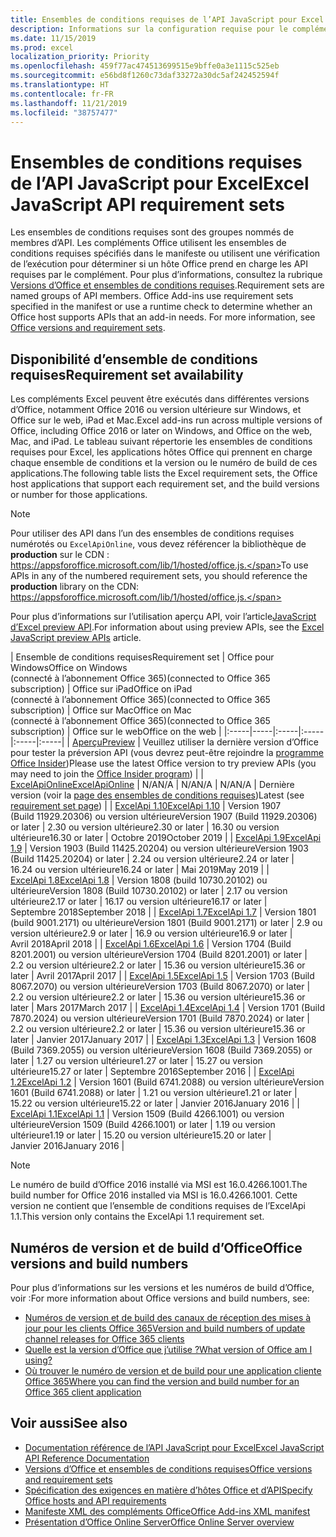 ```yaml
---
title: Ensembles de conditions requises de l’API JavaScript pour Excel
description: Informations sur la configuration requise pour le complément Office sur les builds Excel
ms.date: 11/15/2019
ms.prod: excel
localization_priority: Priority
ms.openlocfilehash: 459f77ac474513699515e9bffe0a3e1115c525eb
ms.sourcegitcommit: e56bd8f1260c73daf33272a30dc5af242452594f
ms.translationtype: HT
ms.contentlocale: fr-FR
ms.lasthandoff: 11/21/2019
ms.locfileid: "38757477"
---
```

# <a name="excel-javascript-api-requirement-sets"></a><span data-ttu-id="8963d-103">Ensembles de conditions requises de l’API JavaScript pour Excel</span><span class="sxs-lookup"><span data-stu-id="8963d-103">Excel JavaScript API requirement sets</span></span>

<span data-ttu-id="8963d-p101">Les ensembles de conditions requises sont des groupes nommés de membres d’API. Les compléments Office utilisent les ensembles de conditions requises spécifiés dans le manifeste ou utilisent une vérification de l’exécution pour déterminer si un hôte Office prend en charge les API requises par le complément. Pour plus d’informations, consultez la rubrique [Versions d’Office et ensembles de conditions requises](/office/dev/add-ins/develop/office-versions-and-requirement-sets).</span><span class="sxs-lookup"><span data-stu-id="8963d-p101">Requirement sets are named groups of API members. Office Add-ins use requirement sets specified in the manifest or use a runtime check to determine whether an Office host supports APIs that an add-in needs. For more information, see [Office versions and requirement sets](/office/dev/add-ins/develop/office-versions-and-requirement-sets).</span></span>

## <a name="requirement-set-availability"></a><span data-ttu-id="8963d-107">Disponibilité d’ensemble de conditions requises</span><span class="sxs-lookup"><span data-stu-id="8963d-107">Requirement set availability</span></span>

<span data-ttu-id="8963d-108">Les compléments Excel peuvent être exécutés dans différentes versions d’Office, notamment Office 2016 ou version ultérieure sur Windows, et Office sur le web, iPad et Mac.</span><span class="sxs-lookup"><span data-stu-id="8963d-108">Excel add-ins run across multiple versions of Office, including Office 2016 or later on Windows, and Office on the web, Mac, and iPad.</span></span> <span data-ttu-id="8963d-109">Le tableau suivant répertorie les ensembles de conditions requises pour Excel, les applications hôtes Office qui prennent en charge chaque ensemble de conditions et la version ou le numéro de build de ces applications.</span><span class="sxs-lookup"><span data-stu-id="8963d-109">The following table lists the Excel requirement sets, the Office host applications that support each requirement set, and the build versions or number for those applications.</span></span>

> [!NOTE]
> <span data-ttu-id="8963d-110">Pour utiliser des API dans l’un des ensembles de conditions requises numérotés ou `ExcelApiOnline`, vous devez référencer la bibliothèque de **production** sur le CDN : https://appsforoffice.microsoft.com/lib/1/hosted/office.js.</span><span class="sxs-lookup"><span data-stu-id="8963d-110">To use APIs in any of the numbered requirement sets, you should reference the **production** library on the CDN: https://appsforoffice.microsoft.com/lib/1/hosted/office.js.</span></span>
>
> <span data-ttu-id="8963d-111">Pour plus d’informations sur l’utilisation aperçu API, voir l’article[JavaScript d’Excel preview API](./excel-preview-apis.md).</span><span class="sxs-lookup"><span data-stu-id="8963d-111">For information about using preview APIs, see the [Excel JavaScript preview APIs](./excel-preview-apis.md) article.</span></span>

|  <span data-ttu-id="8963d-112">Ensemble de conditions requises</span><span class="sxs-lookup"><span data-stu-id="8963d-112">Requirement set</span></span>  |  <span data-ttu-id="8963d-113">Office pour Windows</span><span class="sxs-lookup"><span data-stu-id="8963d-113">Office on Windows</span></span><br><span data-ttu-id="8963d-114">(connecté à l’abonnement Office 365)</span><span class="sxs-lookup"><span data-stu-id="8963d-114">(connected to Office 365 subscription)</span></span>  |  <span data-ttu-id="8963d-115">Office sur iPad</span><span class="sxs-lookup"><span data-stu-id="8963d-115">Office on iPad</span></span><br><span data-ttu-id="8963d-116">(connecté à l’abonnement Office 365)</span><span class="sxs-lookup"><span data-stu-id="8963d-116">(connected to Office 365 subscription)</span></span>  |  <span data-ttu-id="8963d-117">Office sur Mac</span><span class="sxs-lookup"><span data-stu-id="8963d-117">Office on Mac</span></span><br><span data-ttu-id="8963d-118">(connecté à l’abonnement Office 365)</span><span class="sxs-lookup"><span data-stu-id="8963d-118">(connected to Office 365 subscription)</span></span>  | <span data-ttu-id="8963d-119">Office sur le web</span><span class="sxs-lookup"><span data-stu-id="8963d-119">Office on the web</span></span> |
|:-----|-----|:-----|:-----|:-----|:-----|
| [<span data-ttu-id="8963d-120">Aperçu</span><span class="sxs-lookup"><span data-stu-id="8963d-120">Preview</span></span>](excel-preview-apis.md)  | <span data-ttu-id="8963d-121">Veuillez utiliser la dernière version d’Office pour tester la préversion API (vous devrez peut-être rejoindre la [programme Office Insider](https://products.office.com/office-insider))</span><span class="sxs-lookup"><span data-stu-id="8963d-121">Please use the latest Office version to try preview APIs (you may need to join the [Office Insider program](https://products.office.com/office-insider))</span></span> |
| [<span data-ttu-id="8963d-122">ExcelApiOnline</span><span class="sxs-lookup"><span data-stu-id="8963d-122">ExcelApiOnline</span></span>](excel-api-online-requirement-set.md) | <span data-ttu-id="8963d-123">N/A</span><span class="sxs-lookup"><span data-stu-id="8963d-123">N/A</span></span> | <span data-ttu-id="8963d-124">N/A</span><span class="sxs-lookup"><span data-stu-id="8963d-124">N/A</span></span> | <span data-ttu-id="8963d-125">N/A</span><span class="sxs-lookup"><span data-stu-id="8963d-125">N/A</span></span> | <span data-ttu-id="8963d-126">Dernière version (voir la [page des ensembles de conditions requises](./excel-api-online-requirement-set.md))</span><span class="sxs-lookup"><span data-stu-id="8963d-126">Latest (see [requirement set page](./excel-api-online-requirement-set.md))</span></span> |
| [<span data-ttu-id="8963d-127">ExcelApi 1.10</span><span class="sxs-lookup"><span data-stu-id="8963d-127">ExcelApi 1.10</span></span>](excel-api-1-10-requirement-set.md) | <span data-ttu-id="8963d-128">Version 1907 (Build 11929.20306) ou version ultérieure</span><span class="sxs-lookup"><span data-stu-id="8963d-128">Version 1907 (Build 11929.20306) or later</span></span> | <span data-ttu-id="8963d-129">2.30 ou version ultérieure</span><span class="sxs-lookup"><span data-stu-id="8963d-129">2.30 or later</span></span> | <span data-ttu-id="8963d-130">16.30 ou version ultérieure</span><span class="sxs-lookup"><span data-stu-id="8963d-130">16.30 or later</span></span> | <span data-ttu-id="8963d-131">Octobre 2019</span><span class="sxs-lookup"><span data-stu-id="8963d-131">October 2019</span></span> |
| [<span data-ttu-id="8963d-132">ExcelApi 1.9</span><span class="sxs-lookup"><span data-stu-id="8963d-132">ExcelApi 1.9</span></span>](excel-api-1-9-requirement-set.md)  | <span data-ttu-id="8963d-133">Version 1903 (Build 11425.20204) ou version ultérieure</span><span class="sxs-lookup"><span data-stu-id="8963d-133">Version 1903 (Build 11425.20204) or later</span></span> | <span data-ttu-id="8963d-134">2.24 ou version ultérieure</span><span class="sxs-lookup"><span data-stu-id="8963d-134">2.24 or later</span></span> | <span data-ttu-id="8963d-135">16.24 ou version ultérieure</span><span class="sxs-lookup"><span data-stu-id="8963d-135">16.24 or later</span></span> | <span data-ttu-id="8963d-136">Mai 2019</span><span class="sxs-lookup"><span data-stu-id="8963d-136">May 2019</span></span> |
| [<span data-ttu-id="8963d-137">ExcelApi 1.8</span><span class="sxs-lookup"><span data-stu-id="8963d-137">ExcelApi 1.8</span></span>](excel-api-1-8-requirement-set.md)  | <span data-ttu-id="8963d-138">Version 1808 (build 10730.20102) ou ultérieure</span><span class="sxs-lookup"><span data-stu-id="8963d-138">Version 1808 (Build 10730.20102) or later</span></span> | <span data-ttu-id="8963d-139">2.17 ou version ultérieure</span><span class="sxs-lookup"><span data-stu-id="8963d-139">2.17 or later</span></span> | <span data-ttu-id="8963d-140">16.17 ou version ultérieure</span><span class="sxs-lookup"><span data-stu-id="8963d-140">16.17 or later</span></span> | <span data-ttu-id="8963d-141">Septembre 2018</span><span class="sxs-lookup"><span data-stu-id="8963d-141">September 2018</span></span> |
| [<span data-ttu-id="8963d-142">ExcelApi 1.7</span><span class="sxs-lookup"><span data-stu-id="8963d-142">ExcelApi 1.7</span></span>](excel-api-1-7-requirement-set.md)  | <span data-ttu-id="8963d-143">Version 1801 (build 9001.2171) ou ultérieure</span><span class="sxs-lookup"><span data-stu-id="8963d-143">Version 1801 (Build 9001.2171) or later</span></span>   | <span data-ttu-id="8963d-144">2.9 ou version ultérieure</span><span class="sxs-lookup"><span data-stu-id="8963d-144">2.9 or later</span></span>  | <span data-ttu-id="8963d-145">16.9 ou version ultérieure</span><span class="sxs-lookup"><span data-stu-id="8963d-145">16.9 or later</span></span>  | <span data-ttu-id="8963d-146">Avril 2018</span><span class="sxs-lookup"><span data-stu-id="8963d-146">April 2018</span></span> |
| [<span data-ttu-id="8963d-147">ExcelApi 1.6</span><span class="sxs-lookup"><span data-stu-id="8963d-147">ExcelApi 1.6</span></span>](excel-api-1-6-requirement-set.md)  | <span data-ttu-id="8963d-148">Version 1704 (Build 8201.2001) ou version ultérieure</span><span class="sxs-lookup"><span data-stu-id="8963d-148">Version 1704 (Build 8201.2001) or later</span></span>   | <span data-ttu-id="8963d-149">2.2 ou version ultérieure</span><span class="sxs-lookup"><span data-stu-id="8963d-149">2.2 or later</span></span>  | <span data-ttu-id="8963d-150">15.36 ou version ultérieure</span><span class="sxs-lookup"><span data-stu-id="8963d-150">15.36 or later</span></span> | <span data-ttu-id="8963d-151">Avril 2017</span><span class="sxs-lookup"><span data-stu-id="8963d-151">April 2017</span></span> |
| [<span data-ttu-id="8963d-152">ExcelApi 1.5</span><span class="sxs-lookup"><span data-stu-id="8963d-152">ExcelApi 1.5</span></span>](excel-api-1-5-requirement-set.md)  | <span data-ttu-id="8963d-153">Version 1703 (Build 8067.2070) ou version ultérieure</span><span class="sxs-lookup"><span data-stu-id="8963d-153">Version 1703 (Build 8067.2070) or later</span></span>   | <span data-ttu-id="8963d-154">2.2 ou version ultérieure</span><span class="sxs-lookup"><span data-stu-id="8963d-154">2.2 or later</span></span>  | <span data-ttu-id="8963d-155">15.36 ou version ultérieure</span><span class="sxs-lookup"><span data-stu-id="8963d-155">15.36 or later</span></span> | <span data-ttu-id="8963d-156">Mars 2017</span><span class="sxs-lookup"><span data-stu-id="8963d-156">March 2017</span></span> |
| [<span data-ttu-id="8963d-157">ExcelApi 1.4</span><span class="sxs-lookup"><span data-stu-id="8963d-157">ExcelApi 1.4</span></span>](excel-api-1-4-requirement-set.md)  | <span data-ttu-id="8963d-158">Version 1701 (Build 7870.2024) ou version ultérieure</span><span class="sxs-lookup"><span data-stu-id="8963d-158">Version 1701 (Build 7870.2024) or later</span></span>   | <span data-ttu-id="8963d-159">2.2 ou version ultérieure</span><span class="sxs-lookup"><span data-stu-id="8963d-159">2.2 or later</span></span>  | <span data-ttu-id="8963d-160">15.36 ou version ultérieure</span><span class="sxs-lookup"><span data-stu-id="8963d-160">15.36 or later</span></span> | <span data-ttu-id="8963d-161">Janvier 2017</span><span class="sxs-lookup"><span data-stu-id="8963d-161">January 2017</span></span> |
| [<span data-ttu-id="8963d-162">ExcelApi 1.3</span><span class="sxs-lookup"><span data-stu-id="8963d-162">ExcelApi 1.3</span></span>](excel-api-1-3-requirement-set.md)  | <span data-ttu-id="8963d-163">Version 1608 (Build 7369.2055) ou version ultérieure</span><span class="sxs-lookup"><span data-stu-id="8963d-163">Version 1608 (Build 7369.2055) or later</span></span>   | <span data-ttu-id="8963d-164">1.27 ou version ultérieure</span><span class="sxs-lookup"><span data-stu-id="8963d-164">1.27 or later</span></span> | <span data-ttu-id="8963d-165">15.27 ou version ultérieure</span><span class="sxs-lookup"><span data-stu-id="8963d-165">15.27 or later</span></span> | <span data-ttu-id="8963d-166">Septembre 2016</span><span class="sxs-lookup"><span data-stu-id="8963d-166">September 2016</span></span> |
| [<span data-ttu-id="8963d-167">ExcelApi 1.2</span><span class="sxs-lookup"><span data-stu-id="8963d-167">ExcelApi 1.2</span></span>](excel-api-1-2-requirement-set.md)  | <span data-ttu-id="8963d-168">Version 1601 (Build 6741.2088) ou version ultérieure</span><span class="sxs-lookup"><span data-stu-id="8963d-168">Version 1601 (Build 6741.2088) or later</span></span>   | <span data-ttu-id="8963d-169">1.21 ou version ultérieure</span><span class="sxs-lookup"><span data-stu-id="8963d-169">1.21 or later</span></span> | <span data-ttu-id="8963d-170">15.22 ou version ultérieure</span><span class="sxs-lookup"><span data-stu-id="8963d-170">15.22 or later</span></span> | <span data-ttu-id="8963d-171">Janvier 2016</span><span class="sxs-lookup"><span data-stu-id="8963d-171">January 2016</span></span> |
| [<span data-ttu-id="8963d-172">ExcelApi 1.1</span><span class="sxs-lookup"><span data-stu-id="8963d-172">ExcelApi 1.1</span></span>](excel-api-1-1-requirement-set.md)  | <span data-ttu-id="8963d-173">Version 1509 (Build 4266.1001) ou version ultérieure</span><span class="sxs-lookup"><span data-stu-id="8963d-173">Version 1509 (Build 4266.1001) or later</span></span>   | <span data-ttu-id="8963d-174">1.19 ou version ultérieure</span><span class="sxs-lookup"><span data-stu-id="8963d-174">1.19 or later</span></span> | <span data-ttu-id="8963d-175">15.20 ou version ultérieure</span><span class="sxs-lookup"><span data-stu-id="8963d-175">15.20 or later</span></span> | <span data-ttu-id="8963d-176">Janvier 2016</span><span class="sxs-lookup"><span data-stu-id="8963d-176">January 2016</span></span> |

> [!NOTE]
> <span data-ttu-id="8963d-177">Le numéro de build d’Office 2016 installé via MSI est 16.0.4266.1001.</span><span class="sxs-lookup"><span data-stu-id="8963d-177">The build number for Office 2016 installed via MSI is 16.0.4266.1001.</span></span> <span data-ttu-id="8963d-178">Cette version ne contient que l’ensemble de conditions requises de l’ExcelApi 1.1.</span><span class="sxs-lookup"><span data-stu-id="8963d-178">This version only contains the ExcelApi 1.1 requirement set.</span></span>

## <a name="office-versions-and-build-numbers"></a><span data-ttu-id="8963d-179">Numéros de version et de build d’Office</span><span class="sxs-lookup"><span data-stu-id="8963d-179">Office versions and build numbers</span></span>

<span data-ttu-id="8963d-180">Pour plus d’informations sur les versions et les numéros de build d’Office, voir :</span><span class="sxs-lookup"><span data-stu-id="8963d-180">For more information about Office versions and build numbers, see:</span></span>

- [<span data-ttu-id="8963d-181">Numéros de version et de build des canaux de réception des mises à jour pour les clients Office 365</span><span class="sxs-lookup"><span data-stu-id="8963d-181">Version and build numbers of update channel releases for Office 365 clients</span></span>](https://support.office.com/article/version-and-build-numbers-of-update-channel-releases-ae942449-1fca-4484-898b-a933ea23def7)
- [<span data-ttu-id="8963d-182">Quelle est la version d’Office que j’utilise ?</span><span class="sxs-lookup"><span data-stu-id="8963d-182">What version of Office am I using?</span></span>](https://support.office.com/article/What-version-of-Office-am-I-using-932788b8-a3ce-44bf-bb09-e334518b8b19)
- [<span data-ttu-id="8963d-183">Où trouver le numéro de version et de build pour une application cliente Office 365</span><span class="sxs-lookup"><span data-stu-id="8963d-183">Where you can find the version and build number for an Office 365 client application</span></span>](https://support.office.com/article/version-and-build-numbers-of-update-channel-releases-ae942449-1fca-4484-898b-a933ea23def7)

## <a name="see-also"></a><span data-ttu-id="8963d-184">Voir aussi</span><span class="sxs-lookup"><span data-stu-id="8963d-184">See also</span></span>

- [<span data-ttu-id="8963d-185">Documentation référence de l’API JavaScript pour Excel</span><span class="sxs-lookup"><span data-stu-id="8963d-185">Excel JavaScript API Reference Documentation</span></span>](/javascript/api/excel)
- [<span data-ttu-id="8963d-186">Versions d’Office et ensembles de conditions requises</span><span class="sxs-lookup"><span data-stu-id="8963d-186">Office versions and requirement sets</span></span>](/office/dev/add-ins/develop/office-versions-and-requirement-sets)
- [<span data-ttu-id="8963d-187">Spécification des exigences en matière d’hôtes Office et d’API</span><span class="sxs-lookup"><span data-stu-id="8963d-187">Specify Office hosts and API requirements</span></span>](/office/dev/add-ins/develop/specify-office-hosts-and-api-requirements)
- [<span data-ttu-id="8963d-188">Manifeste XML des compléments Office</span><span class="sxs-lookup"><span data-stu-id="8963d-188">Office Add-ins XML manifest</span></span>](/office/dev/add-ins/develop/add-in-manifests)
- [<span data-ttu-id="8963d-189">Présentation d’Office Online Server</span><span class="sxs-lookup"><span data-stu-id="8963d-189">Office Online Server overview</span></span>](/officeonlineserver/office-online-server-overview)
